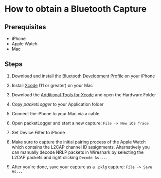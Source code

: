 # How to obtain a Bluetooth Capture

## Prerequisites
- iPhone
- Apple Watch
- Mac

## Steps

1. Download and install the [Bluetooth Development Profile](https://developer.apple.com/bug-reporting/profiles-and-logs/?name=bluetooth) on your iPhone

2. Install [Xcode](https://developer.apple.com/xcode/) (11 or greater) on your Mac

3. Download the [Additional Tools for Xcode](https://developer.apple.com/download/more/?=xcode) and open the Hardware Folder

4. Copy *packetLogger* to your Application folder

5. Connect the iPhone to your Mac via a cable

6. Open packetLogger and start a new capture: ``File -> New iOS Trace``

6. Set Device Filter to iPhone

7. Make sure to capture the initial pairing process of the Apple Watch which contains the L2CAP channel ID assignments. Alternatively you can manually decode NRLP packets in Wireshark by selecting the L2CAP packets and right clicking ``Decode As...``.

8. After you're done, save your capture as a `.pklg` capture: ``File -> Save As...``

